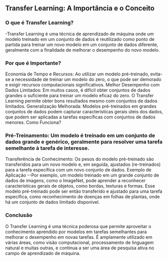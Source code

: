 ## Transfer Learning: A Importância e o Conceito
### O que é Transfer Learning?
-Transfer Learning é uma técnica de aprendizado de máquina onde um modelo treinado em um conjunto de dados é reutilizado como ponto de partida para treinar um novo modelo em um conjunto de dados diferente, geralmente com a finalidade de melhorar o desempenho do novo modelo.

### Por que é Importante?
Economia de Tempo e Recursos: Ao utilizar um modelo pré-treinado, evita-se a necessidade de treinar um modelo do zero, o que pode ser demorado e exigir recursos computacionais significativos.
Melhor Desempenho com Dados Limitados: Em muitos casos, é difícil obter conjuntos de dados grandes o suficiente para treinar um modelo eficaz do zero. O Transfer Learning permite obter bons resultados mesmo com conjuntos de dados limitados.
Generalização Melhorada: Modelos pré-treinados em grandes conjuntos de dados podem capturar características gerais úteis dos dados, que podem ser aplicadas a tarefas específicas com conjuntos de dados menores.
Como Funciona?


### Pré-Treinamento: Um modelo é treinado em um conjunto de dados grande e genérico, geralmente para resolver uma tarefa semelhante à tarefa de interesse.
Transferência de Conhecimento: Os pesos do modelo pré-treinado são transferidos para um novo modelo e, em seguida, ajustados (re-treinados) para a tarefa específica com um novo conjunto de dados.
Exemplo de Aplicação
--Por exemplo, um modelo treinado em um grande conjunto de dados de imagens, como o ImageNet, pode aprender a reconhecer características gerais de objetos, como bordas, texturas e formas. Esse modelo pré-treinado pode ser então transferido e ajustado para uma tarefa específica, como reconhecimento de doenças em folhas de plantas, onde há um conjunto de dados limitado disponível.

### Conclusão
O Transfer Learning é uma técnica poderosa que permite aproveitar o conhecimento aprendido por modelos em tarefas semelhantes para melhorar o desempenho em novas tarefas. É amplamente utilizado em várias áreas, como visão computacional, processamento de linguagem natural e muitas outras, e continua a ser uma área de pesquisa ativa no campo de aprendizado de máquina.
